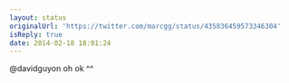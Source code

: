 ```yaml
---
layout: status
originalUrl: 'https://twitter.com/marcgg/status/435836459573346304'
isReply: true
date: 2014-02-18 18:01:24
---
```


@davidguyon oh ok ^^
